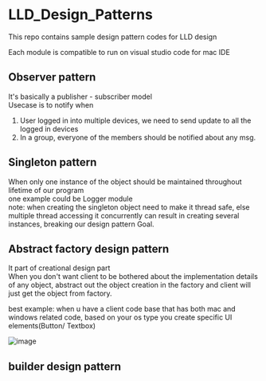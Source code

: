 # LLD_Design_Patterns
This repo contains sample design pattern codes for LLD design

Each module is compatible to run on visual studio code for mac IDE

## Observer pattern  
It's basically a publisher - subscriber model  
Usecase is to notify when   
1. User logged in into multiple devices, we need to send update to all the logged in devices
2. In a group, everyone of the members should be notified about any msg.

## Singleton pattern  
When only one instance of the object should be maintained throughout lifetime of our program  
one example could be Logger module  
note: when creating the singleton object need to make it thread safe, else multiple thread accessing it concurrently can result in creating several instances, breaking our design pattern Goal.  

## Abstract factory  design pattern  
It part of creational design part  
When you don't want client to be bothered about the implementation details of any object, abstract out the object creation in the factory and client will just get the object from factory.  

best example: when u have a client code base that has both mac and windows related code, based on your os type you create specific UI elements(Button/ Textbox)  

![image](https://github.com/ruchita98/LLD_Design_Patterns/assets/28603713/b4afba1d-bd99-4ae3-9a07-c0376d502344)



## builder design pattern

